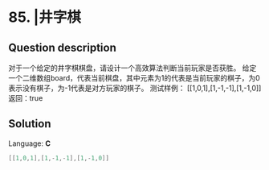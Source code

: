 # 85. |井字棋

## Question description


对于一个给定的井字棋棋盘，请设计一个高效算法判断当前玩家是否获胜。
给定一个二维数组board，代表当前棋盘，其中元素为1的代表是当前玩家的棋子，为0表示没有棋子，为-1代表是对方玩家的棋子。
测试样例：
[[1,0,1],[1,-1,-1],[1,-1,0]]
返回：true


## Solution

Language: **C**

```C
[[1,0,1],[1,-1,-1],[1,-1,0]]
```


